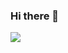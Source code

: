 ### Hi there 👋

![](https://img.shields.io/badge/Framework-Codeigniter-informational?style=flat&logo=<LOGO_NAME>&logoColor=white&color=2bbc8a)

<!--
**zuturito/zuturito** is a ✨ _special_ ✨ repository because its `README.md` (this file) appears on your GitHub profile.

Here are some ideas to get you started:

- 🔭 I’m currently working on ...
- 🌱 I’m currently learning ...
- 👯 I’m looking to collaborate on ...
- 🤔 I’m looking for help with ...
- 💬 Ask me about ...
- 📫 How to reach me: ...
- 😄 Pronouns: ...
- ⚡ Fun fact: ...
-->
